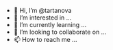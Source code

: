 - 👋 Hi, I’m @tartanova
- 👀 I’m interested in ...
- 🌱 I’m currently learning ...
- 💞️ I’m looking to collaborate on ...
- 📫 How to reach me ...

<!---
tartanova/tartanova is a ✨ special ✨ repository because its `README.md` (this file) appears on your GitHub profile.
You can click the Preview link to take a look at your changes.
--->
